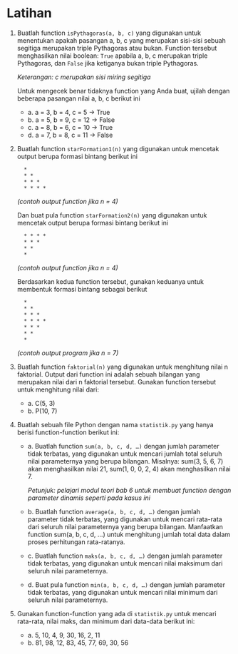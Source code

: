 # Latihan
1.	Buatlah function `isPythagoras(a, b, c)` yang digunakan untuk menentukan apakah pasangan a, b, c yang merupakan sisi-sisi sebuah segitiga merupakan triple Pythagoras atau bukan. Function tersebut menghasilkan nilai boolean: `True` apabila a, b, c merupakan triple Pythagoras, dan `False` jika ketiganya bukan triple Pythagoras.

    *Keterangan: c merupakan sisi miring segitiga*

    Untuk mengecek benar tidaknya function yang Anda buat, ujilah dengan beberapa pasangan nilai a, b, c berikut ini
    - a.	a = 3, b = 4, c = 5  -> True
    - b.	a = 5, b = 9, c = 12 -> False
    - c.	a = 8, b = 6, c = 10 -> True
    - d.	a = 7, b = 8, c = 11 -> False
    
2.	Buatlah function `starFormation1(n)` yang digunakan untuk mencetak output berupa formasi bintang berikut ini
    ```
      *
      * *
      * * *
      * * * *
    ```
    *(contoh output function jika n = 4)*
    
    Dan buat pula function `starFormation2(n)` yang digunakan untuk mencetak output berupa formasi bintang berikut ini
    ```
      * * * *
      * * *
      * *
      *
    ```
    *(contoh output function jika n = 4)*

    Berdasarkan kedua function tersebut, gunakan keduanya untuk membentuk formasi bintang sebagai berikut
    ```
      *
      * *
      * * *
      * * * *
      * * *
      * *
      *
    ```

    *(contoh output program jika n = 7)*
    
3.	Buatlah function `faktorial(n)` yang digunakan untuk menghitung nilai n faktorial. Output dari function ini adalah sebuah bilangan yang merupakan nilai dari n faktorial tersebut.
    Gunakan function tersebut untuk menghitung nilai dari:
      - a.	C(5, 3)
      - b.	P(10, 7)
      
4.	Buatlah sebuah file Python dengan nama `statistik.py` yang hanya berisi function-function berikut ini:

      - a.	Buatlah function `sum(a, b, c, d, …)` dengan jumlah parameter tidak terbatas, yang digunakan untuk mencari jumlah total seluruh nilai parameternya yang berupa bilangan. Misalnya: sum(3, 5, 6, 7) akan menghasilkan nilai 21, sum(1, 0, 0, 2, 4) akan menghasilkan nilai 7.

          *Petunjuk: pelajari modul teori bab 6 untuk membuat function dengan parameter dinamis seperti pada kasus ini*
      - b.	Buatlah function `average(a, b, c, d, …)` dengan jumlah parameter tidak terbatas, yang digunakan untuk mencari rata-rata dari seluruh nilai parameternya yang berupa bilangan. Manfaatkan function sum(a, b, c, d, …) untuk menghitung jumlah total data dalam proses perhitungan rata-ratanya. 
      - c.	Buatlah function `maks(a, b, c, d, …)` dengan jumlah parameter tidak terbatas, yang digunakan untuk mencari nilai maksimum dari seluruh nilai parameternya.
      - d.	Buat pula function `min(a, b, c, d, …)` dengan jumlah parameter tidak terbatas, yang digunakan untuk mencari nilai minimum dari seluruh nilai parameternya.
5.	Gunakan function-function yang ada di `statistik.py` untuk mencari rata-rata, nilai maks, dan minimum dari data-data berikut ini:
      - a.	5, 10, 4, 9, 30, 16, 2, 11
      - b.	81, 98, 12, 83, 45, 77, 69, 30, 56
